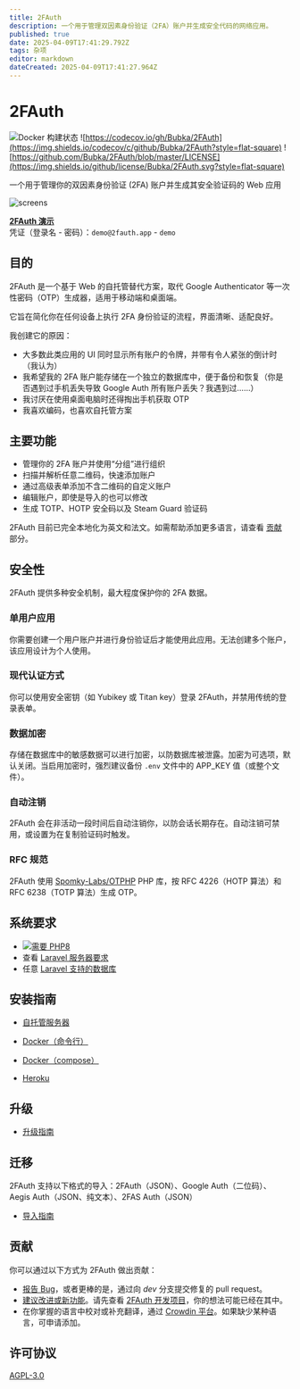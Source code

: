 ```yaml
---
title: 2FAuth
description: 一个用于管理双因素身份验证（2FA）账户并生成安全代码的网络应用。
published: true
date: 2025-04-09T17:41:29.792Z
tags: 杂项
editor: markdown
dateCreated: 2025-04-09T17:41:27.964Z
---
```


# 2FAuth

![Docker 构建状态](https://img.shields.io/github/actions/workflow/status/bubka/2fauth/ci-docker-test.yml?branch=master&style=flat-square) ![https://codecov.io/gh/Bubka/2FAuth](https://img.shields.io/codecov/c/github/Bubka/2FAuth?style=flat-square) ![https://github.com/Bubka/2FAuth/blob/master/LICENSE](https://img.shields.io/github/license/Bubka/2FAuth.svg?style=flat-square)

一个用于管理你的双因素身份验证 (2FA) 账户并生成其安全验证码的 Web 应用

![screens](https://user-images.githubusercontent.com/858858/100485897-18c21400-3102-11eb-9c72-ea0b1b46ef2e.png)

[**2FAuth 演示**](https://demo.2fauth.app/)  
凭证（登录名 - 密码）：`demo@2fauth.app` - `demo`

## 目的

2FAuth 是一个基于 Web 的自托管替代方案，取代 Google Authenticator 等一次性密码（OTP）生成器，适用于移动端和桌面端。

它旨在简化你在任何设备上执行 2FA 身份验证的流程，界面清晰、适配良好。

我创建它的原因：

* 大多数此类应用的 UI 同时显示所有账户的令牌，并带有令人紧张的倒计时（我认为）
* 我希望我的 2FA 账户能存储在一个独立的数据库中，便于备份和恢复（你是否遇到过手机丢失导致 Google Auth 所有账户丢失？我遇到过……）
* 我讨厌在使用桌面电脑时还得掏出手机获取 OTP
* 我喜欢编码，也喜欢自托管方案

## 主要功能

* 管理你的 2FA 账户并使用“分组”进行组织
* 扫描并解析任意二维码，快速添加账户
* 通过高级表单添加不含二维码的自定义账户
* 编辑账户，即使是导入的也可以修改
* 生成 TOTP、HOTP 安全码以及 Steam Guard 验证码

2FAuth 目前已完全本地化为英文和法文。如需帮助添加更多语言，请查看 [贡献](#contributing) 部分。

## 安全性

2FAuth 提供多种安全机制，最大程度保护你的 2FA 数据。

### 单用户应用

你需要创建一个用户账户并进行身份验证后才能使用此应用。无法创建多个账户，该应用设计为个人使用。

### 现代认证方式

你可以使用安全密钥（如 Yubikey 或 Titan key）登录 2FAuth，并禁用传统的登录表单。

### 数据加密

存储在数据库中的敏感数据可以进行加密，以防数据库被泄露。加密为可选项，默认关闭。当启用加密时，强烈建议备份 `.env` 文件中的 APP_KEY 值（或整个文件）。

### 自动注销

2FAuth 会在非活动一段时间后自动注销你，以防会话长期存在。自动注销可禁用，或设置为在复制验证码时触发。

### RFC 规范

2FAuth 使用 [Spomky-Labs/OTPHP](https://github.com/Spomky-Labs/otphp) PHP 库，按 RFC 4226（HOTP 算法）和 RFC 6238（TOTP 算法）生成 OTP。

## 系统要求

* [![需要 PHP8](https://img.shields.io/badge/php-^8.3-red.svg?style=flat-square)](https://secure.php.net/downloads.php)
* 查看 [Laravel 服务器要求](https://laravel.com/docs/installation#server-requirements)
* 任意 [Laravel 支持的数据库](https://laravel.com/docs/database)

## 安装指南

* [自托管服务器](https://docs.2fauth.app/getting-started/installation/self-hosted-server/)

* [Docker（命令行）](https://docs.2fauth.app/getting-started/installation/docker/docker-cli/)

* [Docker（compose）](https://docs.2fauth.app/getting-started/installation/docker/docker-compose/)

* [Heroku](https://docs.2fauth.app/getting-started/installation/heroku/)

## 升级

* [升级指南](https://docs.2fauth.app/getting-started/upgrade/)

## 迁移

2FAuth 支持以下格式的导入：2FAuth（JSON）、Google Auth（二位码）、Aegis Auth（JSON、纯文本）、2FAS Auth（JSON）

* [导入指南](https://docs.2fauth.app/getting-started/usage/import/)

## 贡献

你可以通过以下方式为 2FAuth 做出贡献：

* [报告 Bug](https://github.com/Bubka/2FAuth/issues/new?template=bug_report.md)，或者更棒的是，通过向 *dev* 分支提交修复的 pull request。
* [建议改进或新功能](https://github.com/Bubka/2FAuth/issues/new?template=feature_request.md)。请先查看 [2FAuth 开发项目](https://github.com/users/Bubka/projects/1)，你的想法可能已经在其中。
* 在你掌握的语言中校对或补充翻译，通过 [Crowdin 平台](https://crowdin.com/project/2fauth)。如果缺少某种语言，可申请添加。

## 许可协议

[AGPL-3.0](https://www.gnu.org/licenses/agpl-3.0.html)
